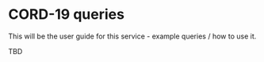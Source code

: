 <!-- Copyright Verizon Media. Licensed under the terms of the Apache 2.0 license. See LICENSE in the project root. -->
# CORD-19 queries
This will be the user guide for this service - example queries / how to use it.

TBD
